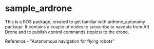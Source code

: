 # sample_ardrone
This is a ROS package, created to get familiar with ardrone_autonomy package. It contains a couple of nodes to subscribe to navdata from AR Drone and to publish control commands (topics) to the drone.

Reference - "Autonomous navigation for flying robots"
